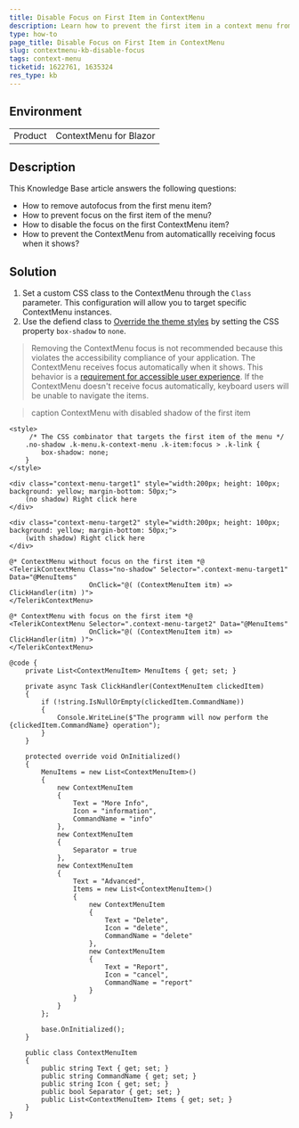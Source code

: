 ```yaml
---
title: Disable Focus on First Item in ContextMenu
description: Learn how to prevent the first item in a context menu from automatically gaining focus by disabling or removing its default focus behavior.
type: how-to
page_title: Disable Focus on First Item in ContextMenu
slug: contextmenu-kb-disable-focus
tags: context-menu
ticketid: 1622761, 1635324
res_type: kb
---
```


## Environment

<table>
    <tbody>
        <tr>
            <td>Product</td>
            <td>ContextMenu for Blazor</td>
        </tr>
    </tbody>
</table>

## Description
This Knowledge Base article answers the following questions:

* How to remove autofocus from the first menu item?
* How to prevent focus on the first item of the menu?
* How to disable the focus on the first ContextMenu item?
* How to prevent the ContextMenu from automaticallly receiving focus when it shows?

## Solution

1. Set a custom CSS class to the ContextMenu through the `Class` parameter. This configuration will allow you to target specific ContextMenu instances.
2. Use the defiend class to [Override the theme styles](https://docs.telerik.com/blazor-ui/styling-and-themes/override-theme-styles) by setting the CSS property `box-shadow` to `none`.

> Removing the ContextMenu focus is not recommended because this violates the accessibility compliance of your application. The ContextMenu receives focus automatically when it shows. This behavior is a [requirement for accessible user experience](https://developer.mozilla.org/en-US/docs/Web/Accessibility/ARIA/Roles/menu_role). If the ContextMenu doesn't receive focus automatically, keyboard users will be unable to navigate the items. 

>caption ContextMenu with disabled shadow of the first item

````RAZOR
<style>
     /* The CSS combinator that targets the first item of the menu */
    .no-shadow .k-menu.k-context-menu .k-item:focus > .k-link {
        box-shadow: none;
    }
</style>

<div class="context-menu-target1" style="width:200px; height: 100px; background: yellow; margin-bottom: 50px;">
    (no shadow) Right click here
</div>

<div class="context-menu-target2" style="width:200px; height: 100px; background: yellow; margin-bottom: 50px;">
    (with shadow) Right click here
</div>

@* ContextMenu without focus on the first item *@
<TelerikContextMenu Class="no-shadow" Selector=".context-menu-target1" Data="@MenuItems"
                    OnClick="@( (ContextMenuItem itm) => ClickHandler(itm) )">
</TelerikContextMenu>

@* ContextMenu with focus on the first item *@
<TelerikContextMenu Selector=".context-menu-target2" Data="@MenuItems"
                    OnClick="@( (ContextMenuItem itm) => ClickHandler(itm) )">
</TelerikContextMenu>

@code {
    private List<ContextMenuItem> MenuItems { get; set; }

    private async Task ClickHandler(ContextMenuItem clickedItem)
    {
        if (!string.IsNullOrEmpty(clickedItem.CommandName))
        {
            Console.WriteLine($"The programm will now perform the {clickedItem.CommandName} operation");
        }
    }

    protected override void OnInitialized()
    {
        MenuItems = new List<ContextMenuItem>()
        {
            new ContextMenuItem
            {
                Text = "More Info",
                Icon = "information",
                CommandName = "info"
            },
            new ContextMenuItem
            {
                Separator = true
            },
            new ContextMenuItem
            {
                Text = "Advanced",
                Items = new List<ContextMenuItem>()
                {
                    new ContextMenuItem
                    {
                        Text = "Delete",
                        Icon = "delete",
                        CommandName = "delete"
                    },
                    new ContextMenuItem
                    {
                        Text = "Report",
                        Icon = "cancel",
                        CommandName = "report"
                    }
                }
            }
        };

        base.OnInitialized();
    }

    public class ContextMenuItem
    {
        public string Text { get; set; }
        public string CommandName { get; set; }
        public string Icon { get; set; }
        public bool Separator { get; set; }
        public List<ContextMenuItem> Items { get; set; }
    }
}
````